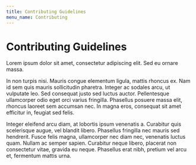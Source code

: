 ```yaml
---
title: Contributing Guidelines
menu_name: Contributing
---
```


# Contributing Guidelines

Lorem ipsum dolor sit amet, consectetur adipiscing elit. Sed eu ornare massa.

In non turpis nisi. Mauris congue elementum ligula, mattis rhoncus ex. Nam id sem quis mauris sollicitudin pharetra.
Integer ac sodales arcu, ut vulputate leo. Sed consequat justo sed luctus auctor.
Pellentesque ullamcorper odio eget orci varius fringilla. Phasellus posuere massa elit, rhoncus laoreet sem accumsan nec.
In magna eros, consequat sit amet efficitur in, feugiat sed felis.

Integer eleifend arcu diam, at lobortis ipsum venenatis a. Curabitur quis scelerisque augue, vel blandit libero.
Phasellus fringilla nec mauris sed hendrerit. Fusce felis magna, ullamcorper nec diam nec, venenatis luctus quam.
Nullam ac semper sapien. Curabitur neque libero, placerat non consectetur vitae, gravida eu neque.
Phasellus erat nibh, pretium vel arcu et, fermentum mattis urna.
